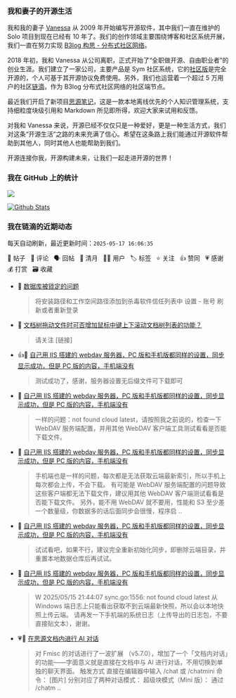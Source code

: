 ### 我和妻子的开源生活

我和我的妻子 [Vanessa](https://github.com/Vanessa219) 从 2009 年开始编写开源软件，其中我们一直在维护的 Solo 项目到现在已经有 10 年了。我们的创作领域主要围绕博客和社区系统开展，我们一直在努力实现 [B3log 构思 - 分布式社区网络](https://ld246.com/article/1546941897596)。

2018 年初，我和 Vanessa 从公司离职，正式开始了“全职做开源、自由职业者”的创业生涯。我们建立了一家公司，主要产品是 Sym 社区系统，它的[社区版](https://github.com/88250/symphony)是完全开源的，个人可基于其开源协议免费使用。另外，我们也运营着一个超过 5 万用户的社区[链滴](https://ld246.com)，作为 B3log 分布式社区网络的社区端节点。

最近我们开启了新项目[思源笔记](https://github.com/siyuan-note/siyuan)，这是一款本地离线优先的个人知识管理系统，支持细粒度块级引用和 Markdown 所见即所得，欢迎大家来试用和反馈。

对我和 Vanessa 来说，开源已经不仅仅只是一种爱好，更是一种生活方式，我们对这条“开源生活”之路的未来充满了信心。希望在这条路上我们能通过开源软件帮助到其他人，同时其他人也能帮助到我们。

开源连接你我，开源构建未来，让我们一起走进开源的世界！

### 我在 GitHub 上的统计

<a title="Hits" target="_blank" href="https://github.com/88250/88250"><img src="https://hits.b3log.org/88250/88250.svg"></a>

[![Github Stats](https://github-readme-stats.vercel.app/api?username=88250&theme=tokyonight&show_icons=true)](https://github.com/88250)

<!--events start -->

### 我在链滴的近期动态

每天自动刷新，最近更新时间：`2025-05-17 16:06:35`

📝 帖子 &nbsp; 💬 评论 &nbsp; 🗣 回帖 &nbsp; 🌙 清月 &nbsp; 👨‍💻 用户 &nbsp; 🏷️ 标签 &nbsp; ⭐️ 关注 &nbsp; 👍 赞同 &nbsp; 💗 感谢 &nbsp; 💰 打赏 &nbsp; 🗃 收藏

* 💬 [数据库被锁定的问题](https://ld246.com/article/1747362504169/comment/1747362816808#comments)

  > 将安装路径和工作空间路径添加到杀毒软件信任列表中 设置 - 账号 刷新或者重新登录
* 💬 [文档树拖动文件时可否增加鼠标中键上下滚动文档树列表的功能？](https://ld246.com/article/1747360509934/comment/1747360805830#comments)

  > 请关注 [链接]
* 👍💬 [自己用 IIS 搭建的 webdav 服务器，PC 版和手机版都同样的设置，同步显示成功，但是 PC 版的内容，手机端没有](https://ld246.com/article/1747303762887/comment/1747324048219#comments)

  > 测试成功了，感谢，服务器设置无后缀文件可下载即可
* 💬 [自己用 IIS 搭建的 webdav 服务器，PC 版和手机版都同样的设置，同步显示成功，但是 PC 版的内容，手机端没有](https://ld246.com/article/1747303762887/comment/1747320587116#comments)

  > 一样的问题：not found cloud latest，请按照我之前说的，检查一下 WebDAV 服务端配置，并用其他 WebDAV 客户端工具测试看看是否能下载文件。
* 💬 [自己用 IIS 搭建的 webdav 服务器，PC 版和手机版都同样的设置，同步显示成功，但是 PC 版的内容，手机端没有](https://ld246.com/article/1747303762887/comment/1747320435136#comments)

  > 手机端也是一样的问题，每次都是无法获取云端最新索引，所以手机上每次都会上传，不会下载。 有可能是 WebDAV 服务端配置的问题导致这些客户端都无法下载文件，建议用其他 WebDAV 客户端测试看看是否能下载文件。 另外，能不用 WebDAV 就不要用，性能和 S3 至少差一个数量级，你数据多的话后面同步会很慢，程序启 ..
* 💬 [自己用 IIS 搭建的 webdav 服务器，PC 版和手机版都同样的设置，同步显示成功，但是 PC 版的内容，手机端没有](https://ld246.com/article/1747303762887/comment/1747320235181#comments)

  > 试试看吧，如果不行，建议完全重新初始化同步，即删除云端目录，并重置本地数据仓库后再试试。
* 💬 [自己用 IIS 搭建的 webdav 服务器，PC 版和手机版都同样的设置，同步显示成功，但是 PC 版的内容，手机端没有](https://ld246.com/article/1747303762887/comment/1747318901901#comments)

  > W 2025/05/15 21:44:07 sync.go:1556: not found cloud latest 从 Windows 端日志上只能看出获取不到云端最新快照，所以会以本地快照上传云端。 请再发一下手机端的系统日志（上传导出的日志包，不要直接贴文本），谢谢。
* 💗📝 [在思源文档内进行 AI 对话](https://ld246.com/article/1747212372726)

  > 对 Fmisc 的对话进行了一波扩展 （v5.7.0），增加了一个「文档内对话」的功能——字面意义就是直接在文档中与 AI 进行对话，不用切换到单独的聊天界面。 触发方式 直接在编辑器中输入 /chat 或 /chatmini 命令： [图片] 分别对应了两种对话模式： 超级块模式（Mini 版）： 通过 /chatm ..


<!--events end -->
